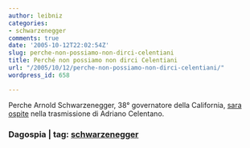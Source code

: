 ```yaml
---
author: leibniz
categories:
- schwarzenegger
comments: true
date: '2005-10-12T22:02:54Z'
slug: perche-non-possiamo-non-dirci-celentiani
title: Perché non possiamo non dirci Celentiani
url: "/2005/10/12/perche-non-possiamo-non-dirci-celentiani/"
wordpress_id: 658

---
```

Perche Arnold Schwarzenegger, 38° governatore della California, [sara ospite](https://213.215.144.81/public_html/esclusivo.html) nella trasmissione di Adriano Celentano.

 

### Dagospia | tag: [schwarzenegger](https://www.technorati.com/tags/schwarzenegger)
